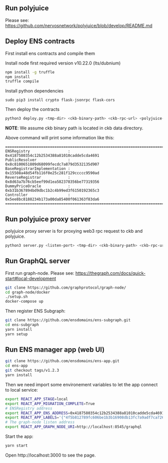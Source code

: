 
## Run polyjuice

Please see: https://github.com/nervosnetwork/polyjuice/blob/develop/README.md

## Deploy ENS contracts

First install ens contracts and compile them

Install node first required version v10.22.0 (lts/dubnium)

``` bash
npm install -g truffle
npm install
truffle compile
```

Install python dependencies

```
sudo pip3 install crypto flask-jsonrpc flask-cors
```

Then deploy the contracts

``` bash
python3 deploy.py <tmp-dir> <ckb-binary-path> <ckb-rpc-url> <polyjuice-rpc-url>
```
**NOTE**: We assume ckb binary path is located in ckb data directory.

Above command will print some information like this:
```
========================================================================
ENSRegistry                 : 0x4187580354c12b2534388a81010cadde5cda4691
PublicResolver              : 0x8c8100651809d68099fecdc7a879d3532135d907
BaseRegistrarImplementation : 0x15508a48d54fb116f0e25c281f129ccccc9590ad
ReverseRegistrar            : 0x8d63a7b76cb5eef99d1ea582378356be77319356
DummyPriceOracle            : 0xb31b367894bd9dbc1b2c4b99ed3f6150192365c3
Controller                  : 0x5ee8bc8188234b173a00da85400f061363f83da6
========================================================================
```

## Run polyjuice proxy server

polyjuice proxy server is for proxying web3 rpc request to ckb and polyjuice.

``` bash
python3 server.py <listen-port> <tmp-dir> <ckb-binary-path> <ckb-rpc-url> <polyjuice-rpc-url>
```

## Run GraphQL server

First run graph-node. Please see: https://thegraph.com/docs/quick-start#local-development

``` bash
git clone https://github.com/graphprotocol/graph-node/
cd graph-node/docker
./setup.sh
docker-compose up
```

Then register ENS Subgraph:
``` bash
git clone https://github.com/ensdomains/ens-subgraph.git
cd ens-subgraph
yarn install
yarn setup
```

## Run ENS manager app (web UI)

``` bash
git clone https://github.com/ensdomains/ens-app.git
cd ens-app
git checkout tags/v1.2.3
yarn install
```

Then we need import some environement variables to let the app connect to local service:
``` bash
export REACT_APP_STAGE=local
export REACT_APP_MIGRATION_COMPLETE=True
# ENSRegistry address
export REACT_APP_ENS_ADDRESS=0x4187580354c12b2534388a81010cadde5cda4691
export REACT_APP_LABELS='{"4f5b812789fc606be1b3b16908db13fc7a9adf7ca72641f84d75b47069d3d7f0":"eth"}'
# The graph-node listen address
export REACT_APP_GRAPH_NODE_URI=http://localhost:8545/graphql
```

Start the app:

``` bash
yarn start
```

Open http://localhost:3000 to see the page.
